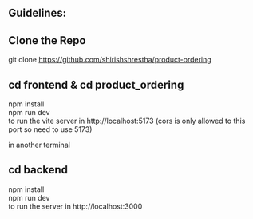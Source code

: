 ## Guidelines:  

## Clone the Repo  
git clone https://github.com/shirishshrestha/product-ordering  

## cd frontend & cd product_ordering  
npm install  
npm run dev  
to run the vite server in http://localhost:5173 (cors is only allowed to this port so need to use 5173)  

in another terminal  
## cd backend  
npm install  
npm run dev  
to run the server in http://localhost:3000  
